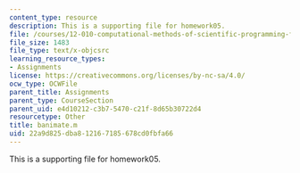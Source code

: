 ```yaml
---
content_type: resource
description: This is a supporting file for homework05.
file: /courses/12-010-computational-methods-of-scientific-programming-fall-2011/22a9d825dba812167185678cd0fbfa66_banimate.m
file_size: 1483
file_type: text/x-objcsrc
learning_resource_types:
- Assignments
license: https://creativecommons.org/licenses/by-nc-sa/4.0/
ocw_type: OCWFile
parent_title: Assignments
parent_type: CourseSection
parent_uid: e4d10212-c3b7-5470-c21f-8d65b30722d4
resourcetype: Other
title: banimate.m
uid: 22a9d825-dba8-1216-7185-678cd0fbfa66
---
```

This is a supporting file for homework05.